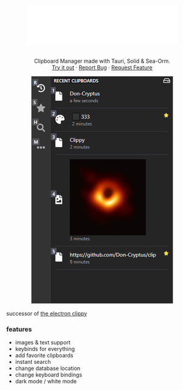 <p align="center">
  <a href="https://github.com/Don-Cryptus/echat">
    <img src="public/clippy.png" alt="Logo" width=400 />
  </a>

  <p align="center">
    <br />
    Clipboard Manager made with Tauri, Solid & Sea-Orm.
    <br />
    <a href="https://github.com/Don-Cryptus/clippy/releases/latest">Try it out</a>
    ·
    <a href="https://github.com/Don-Cryptus/clippy/issues">Report Bug</a>
    ·
    <a href="https://github.com/Don-Cryptus/clippy/issues">Request Feature</a>
    <br />
  </p>
  <p align="center">
    <img src="public/clippy-showcase.webp" alt="Logo" >
  </p>
</p>

successor of [the electron clippy](https://github.com/Don-Cryptus/clippy)

### features

- images & text support
- keybinds for everything
- add favorite clipboards
- instant search
- change database location
- change keyboard bindings
- dark mode / white mode
